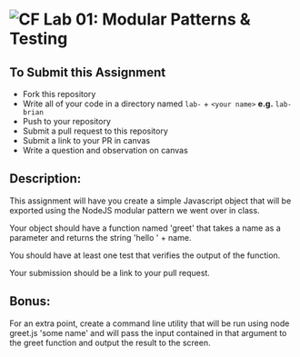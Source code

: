 ![CF](https://camo.githubusercontent.com/70edab54bba80edb7493cad3135e9606781cbb6b/687474703a2f2f692e696d6775722e636f6d2f377635415363382e706e67) Lab 01: Modular Patterns & Testing
===

## To Submit this Assignment
  * Fork this repository
  * Write all of your code in a directory named `lab-` + `<your name>` **e.g.** `lab-brian`
  * Push to your repository
  * Submit a pull request to this repository
  * Submit a link to your PR in canvas
  * Write a question and observation on canvas

## Description:
This assignment will have you create a simple Javascript object that will be exported using the NodeJS modular pattern we went over in class.

Your object should have a function named 'greet' that takes a name as a parameter and returns the string 'hello ' + name.  

You should have at least one test that verifies the output of the function.  

Your submission should be a link to your pull request.  

## Bonus:
For an extra point, create a command line utility that will be run using node greet.js 'some name' and will pass the input contained in that argument to the greet function and output the result to the screen.

